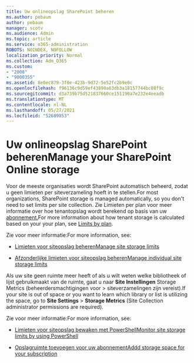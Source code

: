 ```yaml
---
title: Uw onlineopslag SharePoint beheren
ms.author: pebaum
author: pebaum
manager: scotv
ms.audience: Admin
ms.topic: article
ms.service: o365-administration
ROBOTS: NOINDEX, NOFOLLOW
localization_priority: Normal
ms.collection: Adm_O365
ms.custom:
- "2008"
- "9000355"
ms.assetid: 8e0ec879-3f0e-423b-9d72-5e52fc2b9e0c
ms.openlocfilehash: f96136c9d59ef43890a63db3a18157744bc08f9c
ms.sourcegitcommit: d3a739b75d521837660ce151190a7e232e4eeadb
ms.translationtype: MT
ms.contentlocale: nl-NL
ms.lasthandoff: 05/27/2021
ms.locfileid: "52689853"
---
```

# <a name="manage-your-sharepoint-online-storage"></a><span data-ttu-id="cebac-102">Uw onlineopslag SharePoint beheren</span><span class="sxs-lookup"><span data-stu-id="cebac-102">Manage your SharePoint Online storage</span></span>

<span data-ttu-id="cebac-103">Voor de meeste organisaties wordt SharePoint automatisch beheerd, zodat u geen limieten per siteverzameling hoeft in te stellen.</span><span class="sxs-lookup"><span data-stu-id="cebac-103">For most organizations, SharePoint storage is managed automatically, so you don't need to set limits per site collection.</span></span> <span data-ttu-id="cebac-104">Zie Limieten per plan voor meer informatie over hoe tenantopslag wordt berekend op basis van uw [abonnement.](/office365/servicedescriptions/sharepoint-online-service-description/sharepoint-online-limits?redirectedfrom=MSDN#limits-by-plan)</span><span class="sxs-lookup"><span data-stu-id="cebac-104">For more information about how tenant storage is calculated based on your your plan, see [Limits by plan](/office365/servicedescriptions/sharepoint-online-service-description/sharepoint-online-limits?redirectedfrom=MSDN#limits-by-plan).</span></span>

<span data-ttu-id="cebac-105">Zie voor meer informatie:</span><span class="sxs-lookup"><span data-stu-id="cebac-105">For more information, see:</span></span>

- [<span data-ttu-id="cebac-106">Limieten voor siteopslag beheren</span><span class="sxs-lookup"><span data-stu-id="cebac-106">Manage site storage limits</span></span>](/sharepoint/manage-site-collection-storage-limits)

- [<span data-ttu-id="cebac-107">Afzonderlijke limieten voor siteopslag beheren</span><span class="sxs-lookup"><span data-stu-id="cebac-107">Manage individual site storage limits</span></span>](/sharepoint/manage-site-collection-storage-limits#manage-individual-site-storage-limits)

<span data-ttu-id="cebac-108">Als uw site geen ruimte meer heeft of als u wilt weten welke bibliotheek of lijst gebruikmaakt van de ruimte, gaat u naar **Site Instellingen** Storage Metrics (beheerdersmachtigingen voor  >   siteverzamelingen zijn vereist).</span><span class="sxs-lookup"><span data-stu-id="cebac-108">If your site is out of space or you want to learn which library or list is utilizing the space, go to **Site Settings** > **Storage Metrics** (Site Collection administrator permissions are required).</span></span>

<span data-ttu-id="cebac-109">Zie voor meer informatie:</span><span class="sxs-lookup"><span data-stu-id="cebac-109">For more information, see:</span></span>

- [<span data-ttu-id="cebac-110">Limieten voor siteopslag bewaken met PowerShell</span><span class="sxs-lookup"><span data-stu-id="cebac-110">Monitor site storage limits by using PowerShell</span></span>](/sharepoint/manage-site-collection-storage-limits#monitor-site-storage-limits-by-using-powershell)

- [<span data-ttu-id="cebac-111">Opslagruimte toevoegen voor uw abonnement</span><span class="sxs-lookup"><span data-stu-id="cebac-111">Addd storage space for your subscription</span></span>](/microsoft-365/commerce/add-storage-space) 
  